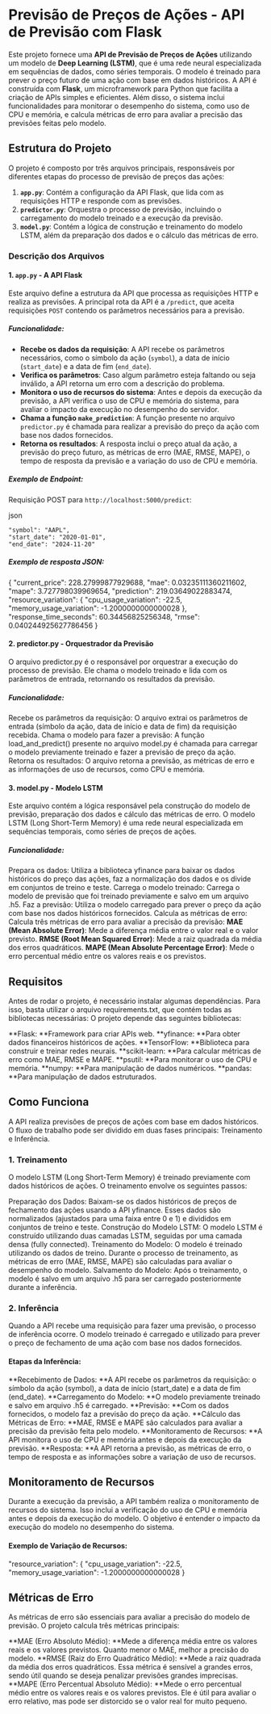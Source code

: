 # Previsão de Preços de Ações - API de Previsão com Flask

Este projeto fornece uma **API de Previsão de Preços de Ações** utilizando um modelo de **Deep Learning (LSTM)**, que é uma rede neural especializada em sequências de dados, como séries temporais. O modelo é treinado para prever o preço futuro de uma ação com base em dados históricos. A API é construída com **Flask**, um microframework para Python que facilita a criação de APIs simples e eficientes. Além disso, o sistema inclui funcionalidades para monitorar o desempenho do sistema, como uso de CPU e memória, e calcula métricas de erro para avaliar a precisão das previsões feitas pelo modelo.

## Estrutura do Projeto

O projeto é composto por três arquivos principais, responsáveis por diferentes etapas do processo de previsão de preços das ações:

1. **`app.py`**: Contém a configuração da API Flask, que lida com as requisições HTTP e responde com as previsões.
2. **`predictor.py`**: Orquestra o processo de previsão, incluindo o carregamento do modelo treinado e a execução da previsão.
3. **`model.py`**: Contém a lógica de construção e treinamento do modelo LSTM, além da preparação dos dados e o cálculo das métricas de erro.

### Descrição dos Arquivos

#### 1. `app.py` - A API Flask

Este arquivo define a estrutura da API que processa as requisições HTTP e realiza as previsões. A principal rota da API é a `/predict`, que aceita requisições `POST` contendo os parâmetros necessários para a previsão.

##### Funcionalidade:

- **Recebe os dados da requisição**: A API recebe os parâmetros necessários, como o símbolo da ação (`symbol`), a data de início (`start_date`) e a data de fim (`end_date`).
- **Verifica os parâmetros**: Caso algum parâmetro esteja faltando ou seja inválido, a API retorna um erro com a descrição do problema.
- **Monitora o uso de recursos do sistema**: Antes e depois da execução da previsão, a API verifica o uso de CPU e memória do sistema, para avaliar o impacto da execução no desempenho do servidor.
- **Chama a função `make_prediction`**: A função presente no arquivo `predictor.py` é chamada para realizar a previsão do preço da ação com base nos dados fornecidos.
- **Retorna os resultados**: A resposta inclui o preço atual da ação, a previsão do preço futuro, as métricas de erro (MAE, RMSE, MAPE), o tempo de resposta da previsão e a variação do uso de CPU e memória.

##### Exemplo de Endpoint:

Requisição POST para `http://localhost:5000/predict`:

json

    "symbol": "AAPL",
    "start_date": "2020-01-01",
    "end_date": "2024-11-20"


##### Exemplo de resposta JSON:

{
  "current_price": 228.27999877929688,
  "mae": 0.03235111360211602,
  "mape": 3.727798039969654,
  "prediction": 219.03649022883474,
  "resource_variation": {
    "cpu_usage_variation": -22.5,
    "memory_usage_variation": -1.2000000000000028
  },
  "response_time_seconds": 60.34456825256348,
  "rmse": 0.040244925627786456
}

#### 2. predictor.py - Orquestrador da Previsão
O arquivo predictor.py é o responsável por orquestrar a execução do processo de previsão. Ele chama o modelo treinado e lida com os parâmetros de entrada, retornando os resultados da previsão.

##### Funcionalidade:
Recebe os parâmetros da requisição: O arquivo extrai os parâmetros de entrada (símbolo da ação, data de início e data de fim) da requisição recebida.
Chama o modelo para fazer a previsão: A função load_and_predict() presente no arquivo model.py é chamada para carregar o modelo previamente treinado e fazer a previsão de preço da ação.
Retorna os resultados: O arquivo retorna a previsão, as métricas de erro e as informações de uso de recursos, como CPU e memória.

#### 3. model.py - Modelo LSTM
Este arquivo contém a lógica responsável pela construção do modelo de previsão, preparação dos dados e cálculo das métricas de erro. O modelo LSTM (Long Short-Term Memory) é uma rede neural especializada em sequências temporais, como séries de preços de ações.

##### Funcionalidade:
Prepara os dados: Utiliza a biblioteca yfinance para baixar os dados históricos do preço das ações, faz a normalização dos dados e os divide em conjuntos de treino e teste.
Carrega o modelo treinado: Carrega o modelo de previsão que foi treinado previamente e salvo em um arquivo .h5.
Faz a previsão: Utiliza o modelo carregado para prever o preço da ação com base nos dados históricos fornecidos.
Calcula as métricas de erro: Calcula três métricas de erro para avaliar a precisão da previsão:
**MAE (Mean Absolute Error)**: Mede a diferença média entre o valor real e o valor previsto.
**RMSE (Root Mean Squared Error)**: Mede a raiz quadrada da média dos erros quadráticos.
**MAPE (Mean Absolute Percentage Error)**: Mede o erro percentual médio entre os valores reais e os previstos.

## Requisitos
Antes de rodar o projeto, é necessário instalar algumas dependências. Para isso, basta utilizar o arquivo requirements.txt, que contém todas as bibliotecas necessárias:
O projeto depende das seguintes bibliotecas:

**Flask: **Framework para criar APIs web.
**yfinance: **Para obter dados financeiros históricos de ações.
**TensorFlow: **Biblioteca para construir e treinar redes neurais.
**scikit-learn: **Para calcular métricas de erro como MAE, RMSE e MAPE.
**psutil: **Para monitorar o uso de CPU e memória.
**numpy: **Para manipulação de dados numéricos.
**pandas: **Para manipulação de dados estruturados.

## Como Funciona
A API realiza previsões de preços de ações com base em dados históricos. O fluxo de trabalho pode ser dividido em duas fases principais: Treinamento e Inferência.

### 1. Treinamento
O modelo LSTM (Long Short-Term Memory) é treinado previamente com dados históricos de ações. O treinamento envolve os seguintes passos:

Preparação dos Dados: Baixam-se os dados históricos de preços de fechamento das ações usando a API yfinance. Esses dados são normalizados (ajustados para uma faixa entre 0 e 1) e divididos em conjuntos de treino e teste.
Construção do Modelo LSTM: O modelo LSTM é construído utilizando duas camadas LSTM, seguidas por uma camada densa (fully connected).
Treinamento do Modelo: O modelo é treinado utilizando os dados de treino. Durante o processo de treinamento, as métricas de erro (MAE, RMSE, MAPE) são calculadas para avaliar o desempenho do modelo.
Salvamento do Modelo: Após o treinamento, o modelo é salvo em um arquivo .h5 para ser carregado posteriormente durante a inferência.

### 2. Inferência
Quando a API recebe uma requisição para fazer uma previsão, o processo de inferência ocorre. O modelo treinado é carregado e utilizado para prever o preço de fechamento de uma ação com base nos dados fornecidos.

#### Etapas da Inferência:
**Recebimento de Dados: **A API recebe os parâmetros da requisição: o símbolo da ação (symbol), a data de início (start_date) e a data de fim (end_date).
**Carregamento do Modelo: **O modelo previamente treinado e salvo em arquivo .h5 é carregado.
**Previsão: **Com os dados fornecidos, o modelo faz a previsão do preço da ação.
**Cálculo das Métricas de Erro: **MAE, RMSE e MAPE são calculados para avaliar a precisão da previsão feita pelo modelo.
**Monitoramento de Recursos: **A API monitora o uso de CPU e memória antes e depois da execução da previsão.
**Resposta: **A API retorna a previsão, as métricas de erro, o tempo de resposta e as informações sobre a variação de uso de recursos.

## Monitoramento de Recursos
Durante a execução da previsão, a API também realiza o monitoramento de recursos do sistema. Isso inclui a verificação do uso de CPU e memória antes e depois da execução do modelo. O objetivo é entender o impacto da execução do modelo no desempenho do sistema.

#### Exemplo de Variação de Recursos:
"resource_variation": {
  "cpu_usage_variation": -22.5,
  "memory_usage_variation": -1.2000000000000028
}

## Métricas de Erro
As métricas de erro são essenciais para avaliar a precisão do modelo de previsão. O projeto calcula três métricas principais:

**MAE (Erro Absoluto Médio): **Mede a diferença média entre os valores reais e os valores previstos. Quanto menor o MAE, melhor a precisão do modelo.
**RMSE (Raiz do Erro Quadrático Médio): **Mede a raiz quadrada da média dos erros quadráticos. Essa métrica é sensível a grandes erros, sendo útil quando se deseja penalizar previsões grandes imprecisas.
**MAPE (Erro Percentual Absoluto Médio): **Mede o erro percentual médio entre os valores reais e os valores previstos. Ele é útil para avaliar o erro relativo, mas pode ser distorcido se o valor real for muito pequeno.